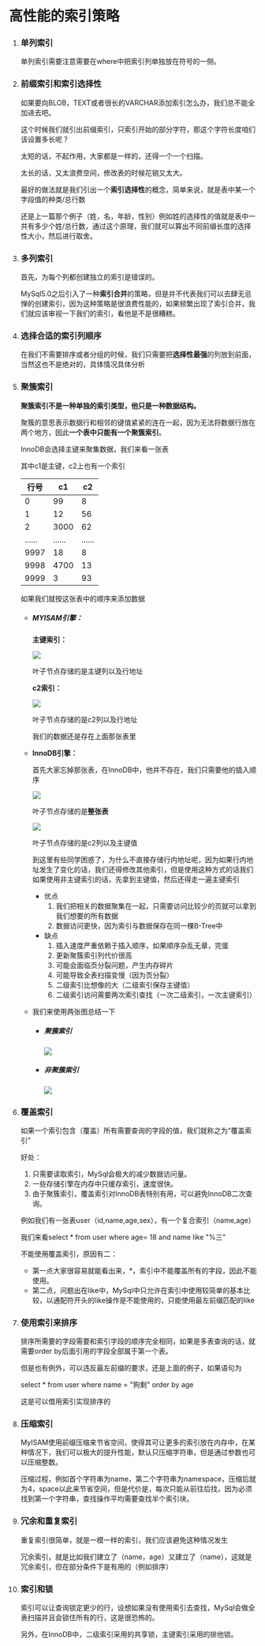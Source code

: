 # 高性能的索引策略

1. ### 单列索引

   单列索引需要注意需要在where中把索引列单独放在符号的一侧。

2. ### 前缀索引和索引选择性

   如果要向BLOB，TEXT或者很长的VARCHAR添加索引怎么办，我们总不能全加进去吧。

   这个时候我们就引出前缀索引，只索引开始的部分字符，那这个字符长度咱们该设置多长呢？

   太短的话，不起作用，大家都是一样的，还得一个一个扫描。

   太长的话，又太浪费空间，修改表的时候花销又太大。

   最好的做法就是我们引出一个**索引选择性**的概念，简单来说，就是表中某一个字段值的种类/总行数

   还是上一篇那个例子（姓，名，年龄，性别）例如姓的选择性的值就是表中一共有多少个姓/总行数，通过这个原理，我们就可以算出不同前缀长度的选择性大小，然后进行取舍。

3. ### 多列索引

   首先，为每个列都创建独立的索引是错误的。

   MySql5.0之后引入了一种**索引合并**的策略，但是并不代表我们可以去肆无忌惮的创建索引，因为这种策略是很浪费性能的，如果频繁出现了索引合并，我们就应该审视一下我们的索引，看他是不是很糟糕。

4. ### 选择合适的索引列顺序

   在我们不需要排序或者分组的时候，我们只需要把**选择性最强**的列放到前面，当然这也不是绝对的，具体情况具体分析

5. ### 聚簇索引

   **聚簇索引不是一种单独的索引类型，他只是一种数据结构。**

   聚簇的意思表示数据行和相邻的键值紧紧的连在一起，因为无法将数据行放在两个地方，因此**一个表中只能有一个聚簇索引**。

   InnoDB会选择主键来聚集数据，我们来看一张表

   其中c1是主键，c2上也有一个索引

   | 行号   | c1     | c2     |
   | ------ | ------ | ------ |
   | 0      | 99     | 8      |
   | 1      | 12     | 56     |
   | 2      | 3000   | 62     |
   | ...... | ...... | ...... |
   | 9997   | 18     | 8      |
   | 9998   | 4700   | 13     |
   | 9999   | 3      | 93     |

   如果我们就按这张表中的顺序来添加数据

   - ##### MYISAM引擎：

     **主键索引：**

     ![](https://pic.imgdb.cn/item/603b94145f4313ce25d48340.jpg)

     叶子节点存储的是主键列以及行地址

     **c2索引：**

     ![](https://pic.imgdb.cn/item/603b94b15f4313ce25d4f57f.jpg)

     叶子节点存储的是c2列以及行地址

     我们的数据还是存在上面那张表里

   - **InnoDB引擎：**

     首先大家忘掉那张表，在InnoDB中，他并不存在，我们只需要他的插入顺序

     ![](https://pic.imgdb.cn/item/603b95985f4313ce25d5a771.jpg)

     叶子节点存储的是**整张表**

     ![](https://pic.imgdb.cn/item/603b96675f4313ce25d64683.jpg)

     叶子节点存储的是c2列以及主键值

     到这里有些同学困惑了，为什么不直接存储行内地址呢，因为如果行内地址发生了变化的话，我们还得修改其他索引，但是使用这种方式的话我们如果使用非主键索引的话，先拿到主键值，然后还得走一遍主键索引

     - 优点
       1. 我们把相关的数据聚集在一起，只需要访问比较少的页就可以拿到我们想要的所有数据
       2. 数据访问更快，因为索引与数据保存在同一棵B-Tree中
     - 缺点
       1. 插入速度严重依赖于插入顺序，如果顺序杂乱无章，完蛋
       2. 更新聚簇索引列代价很高
       3. 可能会面临页分裂问题，产生内存碎片
       4. 可能导致全表扫描变慢（因为页分裂）
       5. 二级索引比想像的大（二级索引保存主键值）
       6. 二级索引访问需要两次索引查找（一次二级索引，一次主键索引）

   - 我们来使用两张图总结一下

     - ##### 聚簇索引

       ![](https://pic.imgdb.cn/item/603b9ad35f4313ce25d97aef.jpg)

     - ##### 非聚簇索引

       ![](https://pic.imgdb.cn/item/603b9fa55f4313ce25dcbe29.jpg)

6. ### 覆盖索引

   如果一个索引包含（覆盖）所有需要查询的字段的值，我们就称之为“覆盖索引”

   好处：

   1. 只需要读取索引，MySql会极大的减少数据访问量。
   2. 一些存储引擎在内存中只缓存索引，速度很快。
   3. 由于聚簇索引，覆盖索引对InnoDB表特别有用，可以避免InnoDB二次查询。

   例如我们有一张表user（id,name,age,sex），有一个复合索引（name,age）

   我们来看select * from user where age= 18  and name like "%三"

   不能使用覆盖索引，原因有二：

   - 第一点大家很容易就能看出来，*，索引中不能覆盖所有的字段，因此不能使用。
   - 第二点，问题出在like中，MySql中只允许在索引中使用较简单的基本比较，以通配符开头的like操作是不能使用的，只能使用最左前缀匹配的like

7. ### 使用索引来排序

   排序所需要的字段需要和索引字段的顺序完全相同，如果是多表查询的话，就需要order by后面引用的字段全部属于第一个表。

   但是也有例外，可以违反最左前缀的要求，还是上面的例子，如果语句为

   select * from user where name = "狗剩" order by age

   这是可以借用索引实现排序的

8. ### 压缩索引

   MyISAM使用前缀压缩来节省空间，使得其可让更多的索引放在内存中，在某种情况下，我们可以极大的提升性能，默认只压缩字符串，但是通过参数也可以压缩整数。

   压缩过程，例如首个字符串为name，第二个字符串为namespace，压缩后就为4，space以此来节省空间，但是代价是，每次只能从前往后找，因为必须找到第一个字符串，查找操作平均需要查找半个索引块。

9. ### 冗余和重复索引

   重复索引很简单，就是一模一样的索引，我们应该避免这种情况发生

   冗余索引，就是比如我们建立了（name，age）又建立了（name），这就是冗余索引，但在部分条件下是有用的（例如排序）

10. ### 索引和锁

    索引可以让查询锁定更少的行，设想如果没有使用索引去查找，MySql会做全表扫描并且会锁住所有的行，这是很恐怖的。

    另外，在InnoDB中，二级索引采用的共享锁，主键索引采用的排他锁。